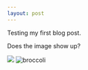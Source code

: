 ```yaml
---
layout: post
---
```

Testing my first blog post.

Does the image show up?

![](https://natalietheman.github.io/img/broccoli.png)
<img src="https://natalietheman.github.io/img/broccoli.png" alt="broccoli" class="inline"/>
